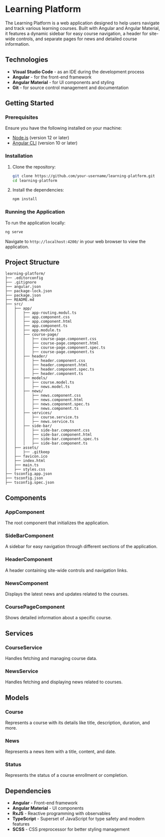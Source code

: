 # Learning Platform

The Learning Platform is a web application designed to help users navigate and track various learning courses. Built with Angular and Angular Material, it features a dynamic sidebar for easy course navigation, a header for site-wide controls, and separate pages for news and detailed course information.

## Technologies

- **Visual Studio Code** - as an IDE during the development process
- **Angular** - for the front-end framework
- **Angular Material** - for UI components and styling
- **Git** - for source control management and documentation

## Getting Started

### Prerequisites

Ensure you have the following installed on your machine:

- [Node.js](https://nodejs.org/) (version 12 or later)
- [Angular CLI](https://angular.io/cli) (version 10 or later)

### Installation

1. Clone the repository:

   ```bash
   git clone https://github.com/your-username/learning-platform.git
   cd learning-platform
   ```

2. Install the dependencies:

   ```bash
   npm install
   ```

### Running the Application

To run the application locally:

```bash
ng serve
```

Navigate to `http://localhost:4200/` in your web browser to view the application.

## Project Structure

```
learning-platform/
├── .editorconfig
├── .gitignore
├── angular.json
├── package-lock.json
├── package.json
├── README.md
├── src/
│   ├── app/
│   │   ├── app-routing.modul.ts
│   │   ├── app.component.css
│   │   ├── app.component.html
│   │   ├── app.component.ts
│   │   ├── app.module.ts
│   │   ├── course-page/
│   │   │   ├── course-page.component.css
│   │   │   ├── course-page.component.html
│   │   │   ├── course-page.component.spec.ts
│   │   │   ├── course-page.component.ts
│   │   ├── header/
│   │   │   ├── header.component.css
│   │   │   ├── header.component.html
│   │   │   ├── header.component.spec.ts
│   │   │   ├── header.component.ts
│   │   ├── models/
│   │   │   ├── course.model.ts
│   │   │   ├── news.model.ts
│   │   ├── news/
│   │   │   ├── news.component.css
│   │   │   ├── news.component.html
│   │   │   ├── news.component.spec.ts
│   │   │   ├── news.component.ts
│   │   ├── services/
│   │   │   ├── course.service.ts
│   │   │   ├── news.service.ts
│   │   ├── side-bar/
│   │   │   ├── side-bar.component.css
│   │   │   ├── side-bar.component.html
│   │   │   ├── side-bar.component.spec.ts
│   │   │   ├── side-bar.component.ts
│   ├── assets/
│   │   ├── .gitkeep
│   ├── favicon.ico
│   ├── index.html
│   ├── main.ts
│   ├── styles.css
├── tsconfig.app.json
├── tsconfig.json
├── tsconfig.spec.json
```

## Components

### AppComponent

The root component that initializes the application.

### SideBarComponent

A sidebar for easy navigation through different sections of the application.

### HeaderComponent

A header containing site-wide controls and navigation links.

### NewsComponent

Displays the latest news and updates related to the courses.

### CoursePageComponent

Shows detailed information about a specific course.

## Services

### CourseService

Handles fetching and managing course data.

### NewsService

Handles fetching and displaying news related to courses.

## Models

### Course

Represents a course with its details like title, description, duration, and more.

### News

Represents a news item with a title, content, and date.

### Status

Represents the status of a course enrollment or completion.

## Dependencies

- **Angular** - Front-end framework
- **Angular Material** - UI components
- **RxJS** - Reactive programming with observables
- **TypeScript** - Superset of JavaScript for type safety and modern features
- **SCSS** - CSS preprocessor for better styling management
